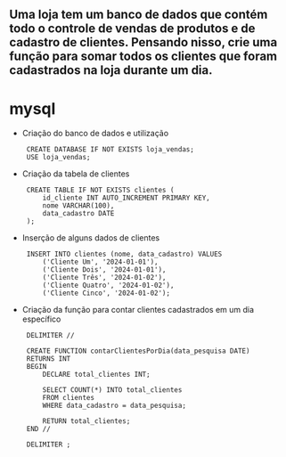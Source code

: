 ## Uma loja tem um banco de dados que contém todo o controle de vendas de produtos e de cadastro de clientes. Pensando nisso, crie uma função para somar todos os clientes que foram cadastrados na loja durante um dia. 

# mysql

 - Criação do banco de dados e utilização 

        CREATE DATABASE IF NOT EXISTS loja_vendas;
        USE loja_vendas;

 - Criação da tabela de clientes 

        CREATE TABLE IF NOT EXISTS clientes (
            id_cliente INT AUTO_INCREMENT PRIMARY KEY,
            nome VARCHAR(100),
            data_cadastro DATE
        );

 - Inserção de alguns dados de clientes

        INSERT INTO clientes (nome, data_cadastro) VALUES
            ('Cliente Um', '2024-01-01'),
            ('Cliente Dois', '2024-01-01'),
            ('Cliente Três', '2024-01-02'),
            ('Cliente Quatro', '2024-01-02'),
            ('Cliente Cinco', '2024-01-02');

 - Criação da função para contar clientes cadastrados em um dia específico
 
        DELIMITER //

        CREATE FUNCTION contarClientesPorDia(data_pesquisa DATE)
        RETURNS INT
        BEGIN
            DECLARE total_clientes INT;
            
            SELECT COUNT(*) INTO total_clientes
            FROM clientes
            WHERE data_cadastro = data_pesquisa;
            
            RETURN total_clientes;
        END //

        DELIMITER ;
